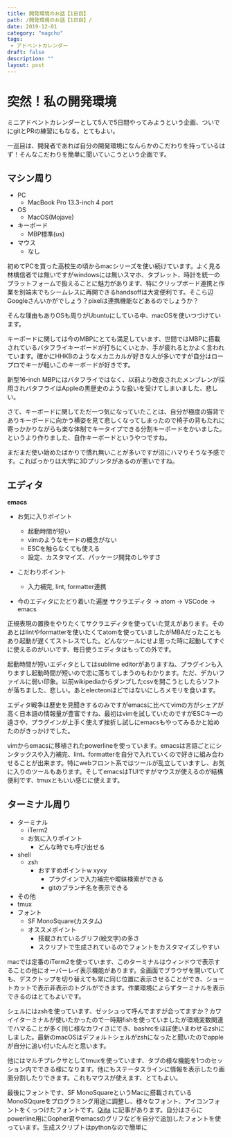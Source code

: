 ```yaml
---
title: 開発環境のお話【1日目】
path: /開発環境のお話【1日目】/
date: 2019-12-01
category: "magcho"
tags:
 - アドベントカレンダー
draft: false
description: "" 
layout: post
---
```




# 突然！私の開発環境

ミニアドベントカレンダーとして5人で5日間やってみようという企画、ついでにgitとPRの練習にもなる。とてもよい。

一巡目は、開発者であれば自分の開発環境になんらかのこだわりを持っているはず！そんなこだわりを簡単に聞いていこうという企画です。



## マシン周り
- PC
  - MacBook Pro 13.3-inch 4 port
- OS
  - MacOS(Mojave)
- キーボード
  - MBP標準(us)
- マウス
  - なし

初めてPCを買った高校生の頃からmacシリーズを使い続けています。よく見る林檎信者では無いですがwindowsには無いスマホ、タブレット、時計を統一のプラットフォームで扱えることに魅力があります、特にクリップボード連携と作業を別端末でもシームレスに再開できるhandsoffは大変便利です。そこら辺Googleさんいかがでしょう？pixelは連携機能などあるのでしょうか？

そんな理由もありOSも周りがUbuntuにしている中、macOSを使いつづけています。

キーボードに関しては今のMBPにとても満足しています、世間ではMBPに搭載されているバタフライキーボードが打ちにくいとか、手が疲れるとかよく言われています。確かにHHKBのようなメカニカルが好きな人が多いですが自分はロープロでキーが軽いこのキーボードが好きです。

新型16-inch MBPにはバタフライではなく、以前より改良されたメンブレンが採用されバタフライはAppleの黒歴史のような扱いを受けてしまいました、悲しい。

さて、キーボードに関してただ一つ気になっていたことは、自分が極度の猫背でありキーボードに向かう横姿を見て悲しくなってしまったので椅子の背もたれに寄っかかりながらも楽な体制でキータイプできる分割キーボードをかいました。というより作りました、自作キーボードというやつですね。

まだまだ使い始めたばかりで慣れ無いことが多いですが沼にハマりそうな予感です。こればっかりは大学に3Dプリンタがあるのが悪いですね。




## エディタ
**emacs**
- お気に入りポイント
  - 起動時間が短い
  - vimのようなモードの概念がない
  - ESCを触らなくても使える
  - 設定、カスタマイズ、パッケージ開発のしやすさ
- こだわりポイント
  - 入力補完, lint, formatter連携

- 今のエディタにたどり着いた遍歴
サクラエディタ -> atom -> VSCode -> emacs

正規表現の置換をやりたくてサクラエディタを使っていた覚えがあります。そのあとはlintやformatterを使いたくてatomを使っていましたがMBAだったこともあり起動が遅くてストレスでした。どんなツールにせよ思った時に起動してすぐに使えるのがいいです、毎日使うエディタはもっての外です。

起動時間が短いエディタとしてはsublime editorがありますね、プラグインも入りますし起動時間が短いので恋に落ちてしまうのもわかります。ただ、デカいファイルに弱い印象。以前wikipediaからダンプしたcsvを開こうとしたらソフトが落ちました、悲しい。あとelecteonほどではないにしろメモリを食います。

エディタ戦争は歴史を見聞きするのみですがemacsに比べてvimの方がシェアが高く日本語の情報量が豊富ですね、最初はvimを試していたのですがESCキーの遠さや、プラグインが上手く使えず挫折し試しにemacsもやってみるかと始めたのがきっかけでした。

vimからemacsに移植されたpowerlineを使っています。emacsは言語ごとにシンタックスや入力補完、lint、formatterを自分で入れていくので好きに組み合わせることが出来ます。特にwebフロント系ではツールが乱立していますし、お気に入りのツールもあります。そしてemacsはTUIですがマウスが使えるのが結構便利です、tmuxともいい感じに使えます。




## ターミナル周り
- ターミナル
  - iTerm2
   - お気に入りポイント
	 - どんな時でも呼び出せる
- shell
  - zsh
    - おすすめポイントw  xyxy
	  - プラグインで入力補完や曖昧検索ができる
	  - gitのブランチ名を表示できる
- その他
 - tmux
- フォント
  - SF MonoSquare(カスタム)
  - オススメポイント
	- 搭載されているグリフ(絵文字)の多さ
	- スクリプトで生成されているのでフォントをカスタマイズしやすい

macでは定番のiTerm2を使っています、このターミナルはウィンドウで表示することの他にオーバーレイ表示機能があります。全画面でブラウザを開いていても、デスクトップを切り替えても常に同じ位置に表示させることができ、ショートカットで表示非表示のトグルができます。作業環境によらずターミナルを表示できるのはとてもよいです。

シェルにはzshを使っています、ゼッシュって呼んでますが合ってますか？カワイイターミナルが使いたかったので一時期fishを使っていましたが環境変数関連でハマることが多く同じ様なカワイさにでき、bashrcをほぼ使いまわせるzshにしました。最新のmacOSはデフォルトシェルがzshになったと聞いたのでappleが自分に追い付いたんだと思います。

他にはマルチプレクサとしてtmuxを使っています、タブの様な機能を1つのセッション内でできる様になります。他にもステータスラインに情報を表示したり画面分割したりできます。これもマウスが使えます、とてもよい。

最後にフォントです、SF MonoSquareというMacに搭載されているMonoSQqureをプログラミング用途に調整し、様々なフォント、アイコンフォントをくっつけたフォントです。[Qiita](https://qiita.com/delphinus/items/f472eb04ff91daf44274 ) に記事があります。自分はさらにpowerline用にGopher君やemacsのグリフなどを自分で追加したフォントを使っています。生成スクリプトはpythonなので簡単に
